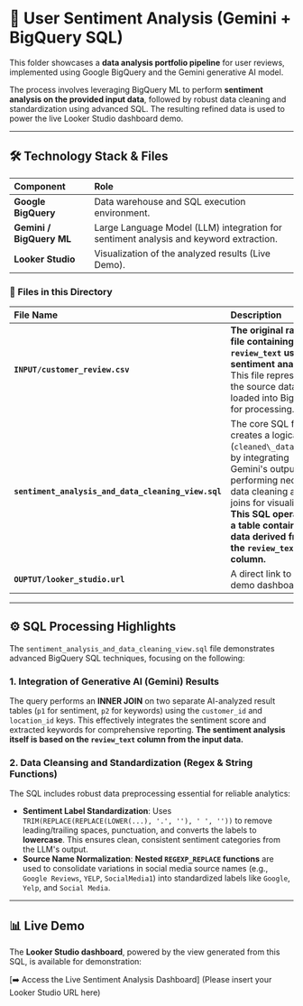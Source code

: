 # 💬 User Sentiment Analysis (Gemini + BigQuery SQL)

This folder showcases a **data analysis portfolio pipeline** for user reviews, implemented using Google BigQuery and the Gemini generative AI model.

The process involves leveraging BigQuery ML to perform **sentiment analysis on the provided input data**, followed by robust data cleaning and standardization using advanced SQL. The resulting refined data is used to power the live Looker Studio dashboard demo.

***

## 🛠️ Technology Stack & Files

| Component | Role |
| :--- | :--- |
| **Google BigQuery** | Data warehouse and SQL execution environment. |
| **Gemini / BigQuery ML** | Large Language Model (LLM) integration for sentiment analysis and keyword extraction. |
| **Looker Studio** | Visualization of the analyzed results (Live Demo). |

### 📁 Files in this Directory

| File Name | Description |
| :--- | :--- |
| **`INPUT/customer_review.csv`** | **The original raw data file containing the `review_text` used for sentiment analysis.** This file represents the source data loaded into BigQuery for processing. |
| **`sentiment_analysis_and_data_cleaning_view.sql`** | The core SQL file. It creates a logical view (`cleaned\_data\_view`) by integrating Gemini's output and performing necessary data cleaning and joins for visualization. **This SQL operates on a table containing data derived from the `review_text` column.** |
| **`OUPTUT/looker_studio.url`** | A direct link to the live demo dashboard. |

***

## ⚙️ SQL Processing Highlights

The `sentiment_analysis_and_data_cleaning_view.sql` file demonstrates advanced BigQuery SQL techniques, focusing on the following:

### 1. Integration of Generative AI (Gemini) Results
The query performs an **INNER JOIN** on two separate AI-analyzed result tables (`p1` for sentiment, `p2` for keywords) using the `customer_id` and `location_id` keys. This effectively integrates the sentiment score and extracted keywords for comprehensive reporting. **The sentiment analysis itself is based on the `review_text` column from the input data.**

### 2. Data Cleansing and Standardization (Regex & String Functions)
The SQL includes robust data preprocessing essential for reliable analytics:

* **Sentiment Label Standardization**: Uses `TRIM(REPLACE(REPLACE(LOWER(...), '.', ''), ' ', ''))` to remove leading/trailing spaces, punctuation, and converts the labels to **lowercase**. This ensures clean, consistent sentiment categories from the LLM's output.
* **Source Name Normalization**: **Nested `REGEXP_REPLACE` functions** are used to consolidate variations in social media source names (e.g., `Google Reviews`, `YELP`, `SocialMedia1`) into standardized labels like `Google`, `Yelp`, and `Social Media`.

***

## 📊 Live Demo

The **Looker Studio dashboard**, powered by the view generated from this SQL, is available for demonstration:

[➡️ Access the Live Sentiment Analysis Dashboard]
(Please insert your Looker Studio URL here)